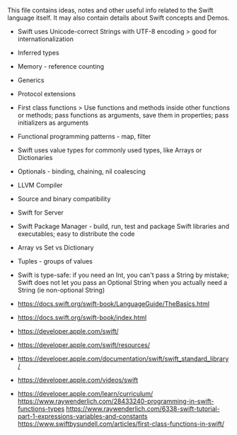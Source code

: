 This file contains ideas, notes and other useful info related to the Swift language itself.
It may also contain details about Swift concepts and Demos.

- Swift uses Unicode-correct Strings with UTF-8 encoding > good for internationalization
- Inferred types
- Memory - reference counting 
- Generics
- Protocol extensions
- First class functions > Use functions and methods inside other functions or methods; pass functions as arguments, save them in properties; pass initializers as arguments
- Functional programming patterns - map, filter
- Swift uses value types for commonly used types, like Arrays or Dictionaries
- Optionals - binding, chaining, nil coalescing 
- LLVM Compiler 
- Source and binary compatibility 
- Swift for Server 
- Swift Package Manager - build, run, test and package Swift libraries and executables; easy to distribute the code 
- Array vs Set vs Dictionary 
- Tuples - groups of values 
- Swift is type-safe: if you need an Int, you can't pass a String by mistake; Swift does not let you pass an Optional String when you actually need a String (ie non-optional String) 

- https://docs.swift.org/swift-book/LanguageGuide/TheBasics.html
- https://docs.swift.org/swift-book/index.html
- https://developer.apple.com/swift/
- https://developer.apple.com/swift/resources/
- https://developer.apple.com/documentation/swift/swift_standard_library/
- https://developer.apple.com/videos/swift
- https://developer.apple.com/learn/curriculum/
https://www.raywenderlich.com/28433240-programming-in-swift-functions-types
https://www.raywenderlich.com/6338-swift-tutorial-part-1-expressions-variables-and-constants
https://www.swiftbysundell.com/articles/first-class-functions-in-swift/
